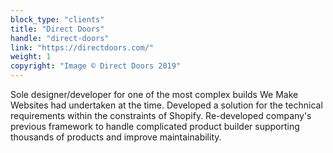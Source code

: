```yaml
---
block_type: "clients"
title: "Direct Doors"
handle: "direct-doors"
link: "https://directdoors.com/"
weight: 1
copyright: "Image © Direct Doors 2019"
---
```


Sole designer/developer for one of the most complex builds We Make Websites had undertaken at the time. Developed a solution for the technical requirements within the constraints of Shopify. Re-developed company's previous framework to handle complicated product builder supporting thousands of products and improve maintainability.
